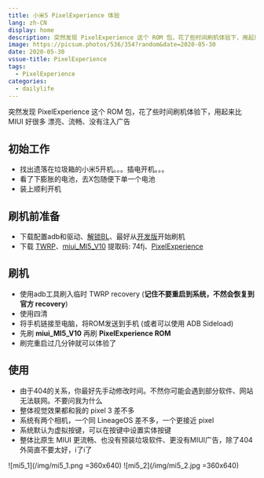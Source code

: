 ```yaml
---
title: 小米5 PixelExperience 体验
lang: zh-CN
display: home
description: 突然发现 PixelExperience 这个 ROM 包，花了些时间刷机体验下，用起来比 MIUI 好很多 漂亮、流畅、没有注入广告
image: https://picsum.photos/536/354?random&date=2020-05-30
date: 2020-05-30
vssue-title: PixelExperience
tags:
  - PixelExperience
categories:
  - dailylife
--- 
```


突然发现 PixelExperience 这个 ROM 包，花了些时间刷机体验下，用起来比 MIUI 好很多 漂亮、流畅、没有注入广告

<!-- more -->

## 初始工作

- 找出遗落在垃圾箱的小米5开机。。。插电开机。。。
- 看了下膨胀的电池，去X包随便下单一个电池
- 装上顺利开机

## 刷机前准备

- 下载配置adb和驱动、[解锁BL](https://www.miui.com/unlock/download.html)、最好从[开发版](http://bigota.d.miui.com/8.11.22/miui_MI5_8.11.22_f9ead04910_8.0.zip)开始刷机
- 下载 [TWRP](https://dl.twrp.me/gemini/)、[miui_MI5_V10](https://pan.baidu.com/s/1fV02cjhJjO_JWe8ynXQDcg) 提取码: 74fj、[PixelExperience](https://download.pixelexperience.org/gemini)

## 刷机

- 使用adb工具刷入临时 TWRP recovery (**记住不要重启到系统，不然会恢复到官方 recovery**)
- 使用四清
- 将手机链接至电脑，将ROM发送到手机 (或者可以使用 ADB Sideload)
- 先刷 **miui_MI5_V10** 再刷 **PixelExperience ROM**
- 刷完重启过几分钟就可以体验了

## 使用

- 由于404的关系，你最好先手动修改时间。不然你可能会遇到部分软件、网站无法联网。不要问我为什么
- 整体视觉效果都和我的 pixel 3 差不多
- 系统有两个相机，一个同 LineageOS 差不多，一个更接近 pixel
- 系统默认为虚拟按键，可以在按键中设置实体按键
- 整体比原生 MIUI 更流畅、也没有预装垃圾软件、更没有MIUI广告，除了404外简直不要太好，i了i了

![mi5_1](/img/mi5_1.png =360x640)
![mi5_2](/img/mi5_2.jpg =360x640)